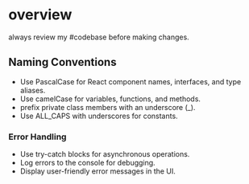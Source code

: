 
# overview 
always review my #codebase before making changes.

## **Naming Conventions**
- Use PascalCase for React component names, interfaces, and type aliases.
- Use camelCase for variables, functions, and methods.
- prefix private class members with an underscore (_).
- Use ALL_CAPS with underscores for constants.

### Error Handling
- Use try-catch blocks for asynchronous operations.
- Log errors to the console for debugging.
- Display user-friendly error messages in the UI.